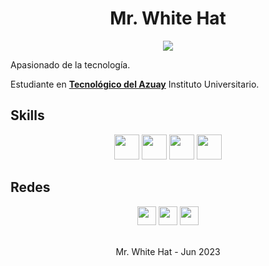 <p align="center">
  <h1 align="center">Mr. White Hat</h1>
</p>

<p align="center">
  <img src="https://readme-typing-svg.demolab.com?font=BlinkMacSystemFont&weight=200&size=20&duration=4000&pause=1500&color=1B77F0&center=true&vCenter=true&width=244&height=24&lines=Programador+Python">
</p>

Apasionado de la tecnología.

Estudiante en <b><a href="https://www.tecazuay.edu.ec/main/index.php">Tecnológico del Azuay</a></b> Instituto Universitario.

## Skills

<div align="center">
  
   [<img height="40px" src="https://user-images.githubusercontent.com/136200861/244907311-e844ee8e-c800-4752-ba44-d4496653bd28.PNG"/>](https://github.com/menduux)
   [<img height="40px" src="https://user-images.githubusercontent.com/136200861/244907304-ea62ac1e-fecf-47b6-adf6-da7eb4cebb49.PNG"/>](https://github.com/menduux)
   [<img height="40px" src="https://user-images.githubusercontent.com/136200861/244907309-f338efcf-585c-454a-bca4-83055a529af7.PNG"/>](https://github.com/menduux)
   [<img height="40px" src="https://user-images.githubusercontent.com/136200861/244907307-70af8c44-e30e-4634-82cf-145daa2a95a3.PNG"/>](https://github.com/menduux)
  
</div>

## Redes

<div align="center">
  
   [<img height="30px" src="https://github-production-user-asset-6210df.s3.amazonaws.com/136200861/250410759-8759b8dc-a51c-4de3-97f4-1eb138f984b4.png"/>](https://www.facebook.com/menduux) 
   [<img height="30px" src="https://github-production-user-asset-6210df.s3.amazonaws.com/136200861/250410756-af6b2cf4-37c3-40d7-b121-f7207bc29de8.png"/>](https://www.instagram.com/menduux/) 
   [<img height="30px" src="https://github-production-user-asset-6210df.s3.amazonaws.com/136200861/250410758-f7ea8f1a-f82c-47b6-bb89-be957e1adf82.png"/>](https://www.tiktok.com/@menduux/)

</div>

<br/>
<div align="center">
  Mr. White Hat - Jun 2023
</div>
